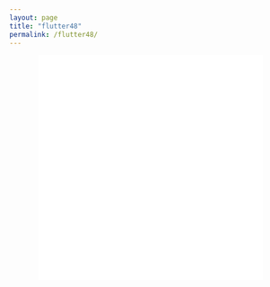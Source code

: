```yaml
---
layout: page
title: "flutter48"
permalink: /flutter48/
---
```


<div style="text-align:center;">
    <iframe
        src="{{ '/web/index.html' | relative_url }}"
        width="400px"
        height="400px"
        style="border:none;min-width:400px;min-height:400px;"
        title="Flutter48">
    </iframe>
</div>

